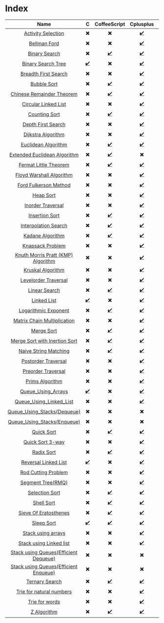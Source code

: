 # Index

| Name | C | CoffeeScript | Cplusplus | CSharp | Java | JavaScript | PHP | Python | Ruby |
| :---: | :---: | :---: | :---: | :---: | :---: | :---: | :---: | :---: | :---: |
| [Activity Selection](Activity_Selection) | :heavy_multiplication_x: | :heavy_multiplication_x: | [:heavy_check_mark:](Activity_Selection/activity_selection.cpp) | :heavy_multiplication_x: | [:heavy_check_mark:](Activity_Selection/activity_selection.java) | :heavy_multiplication_x: | :heavy_multiplication_x: | :heavy_multiplication_x: | :heavy_multiplication_x: |
| [Bellman Ford](Bellmanford_Algorithm) | :heavy_multiplication_x: | :heavy_multiplication_x: | [:heavy_check_mark:](Bellmanford_Algorithm/Bellmanford.cpp) | :heavy_multiplication_x: | :heavy_multiplication_x: | :heavy_multiplication_x: | :heavy_multiplication_x: | :heavy_multiplication_x: | :heavy_multiplication_x: |
| [Binary Search](Binary_Search) | :heavy_multiplication_x: | [:heavy_check_mark:](Binary_Search/Binary_Search.coffee) | [:heavy_check_mark:](Binary_Search/Binary_Search.cpp) | [:heavy_check_mark:](Binary_Search/Binary_Search.cs) | [:heavy_check_mark:](Binary_Search/Binary_Search.java) | [:heavy_check_mark:](Binary_Search/Binary_Search.js) | [:heavy_check_mark:](Binary_Search/Binary_Search.php) | [:heavy_check_mark:](Binary_Search/Binary_Search.py) | [:heavy_check_mark:](Binary_Search/Binary_Search.rb) |
| [Binary Search Tree](Binary_Search_Trees) | [:heavy_check_mark:](Binary_Search_Trees/BinarySearchTree.c) | :heavy_multiplication_x: | [:heavy_check_mark:](Binary_Search_Trees/BinarySearchTree.cpp) | [:heavy_check_mark:](Binary_Search_Trees/BinarySearchTree.cs) | [:heavy_check_mark:](Binary_Search_Trees/BinarySearchTree.java) | :heavy_multiplication_x: | :heavy_multiplication_x: | [:heavy_check_mark:](Binary_Search_Trees/BinarySearchTree.py) | :heavy_multiplication_x: |
| [Breadth First Search](Breadth_First_Search) | :heavy_multiplication_x: | :heavy_multiplication_x: | [:heavy_check_mark:](Breadth_First_Search/Breadth_First_Search.cpp) | :heavy_multiplication_x: | [:heavy_check_mark:](Breadth_First_Search/BreadthFirstSearch.java) | :heavy_multiplication_x: | :heavy_multiplication_x: | [:heavy_check_mark:](Breadth_First_Search/BreadthFirstSearch.py) | :heavy_multiplication_x: |
| [Bubble Sort](Bubble_Sort) | :heavy_multiplication_x: | [:heavy_check_mark:](Bubble_Sort/Bubble_Sort.coffee) | [:heavy_check_mark:](Bubble_Sort/Bubble_Sort.cpp) | [:heavy_check_mark:](Bubble_Sort/Bubble_Sort.cs) | [:heavy_check_mark:](Bubble_Sort/Bubble_Sort.java) | [:heavy_check_mark:](Bubble_Sort/Bubble_Sort.js) | [:heavy_check_mark:](Bubble_Sort/Bubble_Sort.php) | [:heavy_check_mark:](Bubble_Sort/Bubble_Sort.py) | :heavy_multiplication_x: |
| [Chinese Remainder Theorem](Chinese_Remainder_Theorem) | :heavy_multiplication_x: | [:heavy_check_mark:](Chinese_Remainder_Theorem/Chinese_Remainder_Theorem.coffee) | [:heavy_check_mark:](Chinese_Remainder_Theorem/Chinese_Remainder_Theorem.cpp) | [:heavy_check_mark:](Chinese_Remainder_Theorem/Chinese_Remainder_Theorem.cs) | [:heavy_check_mark:](Chinese_Remainder_Theorem/Chinese_Remainder_Theorem.java) | :heavy_multiplication_x: | :heavy_multiplication_x: | [:heavy_check_mark:](Chinese_Remainder_Theorem/Chinese_Remainder_Theorem.py) | :heavy_multiplication_x: |
| [Circular Linked List](Circular_Linked_List) | :heavy_multiplication_x: | :heavy_multiplication_x: | [:heavy_check_mark:](Circular_Linked_List/Circular_Linked_List.cpp) | :heavy_multiplication_x: | :heavy_multiplication_x: | :heavy_multiplication_x: | :heavy_multiplication_x: | :heavy_multiplication_x: | :heavy_multiplication_x: |
| [Counting Sort](Counting_Sort) | :heavy_multiplication_x: | [:heavy_check_mark:](Counting_Sort/Counting_Sort.coffee) | [:heavy_check_mark:](Counting_Sort/Counting_Sort.cpp) | [:heavy_check_mark:](Counting_Sort/Counting_Sort.cs) | [:heavy_check_mark:](Counting_Sort/Counting_Sort.java) | [:heavy_check_mark:](Counting_Sort/Counting_Sort.js) | [:heavy_check_mark:](Counting_Sort/Counting_Sort.php) | [:heavy_check_mark:](Counting_Sort/Counting_Sort.py) | :heavy_multiplication_x: |
| [Depth First Search](Depth_First_Search) | :heavy_multiplication_x: | :heavy_multiplication_x: | [:heavy_check_mark:](Depth_First_Search/Depth_First_Search.cpp) | :heavy_multiplication_x: | :heavy_multiplication_x: | :heavy_multiplication_x: | :heavy_multiplication_x: | [:heavy_check_mark:](Depth_First_Search/Depth_First_Search.py) | :heavy_multiplication_x: |
| [Dijkstra Algorithm](Dijkstra_Algorithm) | :heavy_multiplication_x: | :heavy_multiplication_x: | [:heavy_check_mark:](Dijsktra_Algorithm/Dijkstra_Algorithm.cpp) | [:heavy_check_mark:](Dijkstra_Algorithm/Dijkstra_Algorithm.java) | :heavy_multiplication_x: | :heavy_multiplication_x: | :heavy_multiplication_x: | [:heavy_check_mark:](Dijkstra_Algorithm/Dijkstra_Algorithm.py) | :heavy_multiplication_x: |
| [Euclidean Algorithm](Euclidean_Algorithm) | :heavy_multiplication_x: | [:heavy_check_mark:](Euclidean_Algorithm/Euclidean_Algorithm.coffee) | [:heavy_check_mark:](Euclidean_Algorithm/Euclidean_Algorithm.cpp) | [:heavy_check_mark:](Euclidean_Algorithm/Euclidean_Algorithm.cs) | [:heavy_check_mark:](Euclidean_Algorithm/Euclidean_Algorithm.java) | :heavy_multiplication_x: | [:heavy_check_mark:](Euclidean_Algorithm/Euclidean_Algorithm.php) | [:heavy_check_mark:](Euclidean_Algorithm/Euclidean_Algorithm.py) | :heavy_multiplication_x: |
| [Extended Euclidean Algorithm](Extended_Euclidean_Algorithm) | :heavy_multiplication_x: | [:heavy_check_mark:](Extended_Euclidean_Algorithm/Extended_Euclidean_Algorithm.coffee) | :heavy_multiplication_x: | [:heavy_check_mark:](Extended_Euclidean_Algorithm/Extended_Euclidean_Algorithm.cs) | :heavy_multiplication_x: | :heavy_multiplication_x: | :heavy_multiplication_x: | [:heavy_check_mark:](Extended_Euclidean_Algorithm/Extended_Euclidean_Algorithm.py) | :heavy_multiplication_x: |
| [Fermat Little Theorem](Fermat_Little_Theorem) | :heavy_multiplication_x: | [:heavy_check_mark:](Fermat_Little_Theorem/Fermat_Little_Theorem.coffee) | [:heavy_check_mark:](Fermat_Little_Theorem/Fermat_Little_Theorem.cpp) | :heavy_multiplication_x: | :heavy_multiplication_x: | :heavy_multiplication_x: | :heavy_multiplication_x: | [:heavy_check_mark:](Fermat_Little_Theorem/Fermat_Little_Theorem.py) | [:heavy_check_mark:](Fermat_Little_Theorem/Fermat_Little_Theorem.rb) |
| [Floyd Warshall Algorithm](Floyd_Warshall_Algorithm) | :heavy_multiplication_x: | :heavy_multiplication_x: | [:heavy_check_mark:](Floyd_Warshall_Algorithm/Floyd_Warshall_Algorithm.cpp) | :heavy_multiplication_x: | [:heavy_check_mark:](Floyd_Warshall_Algorithm/Floyd_Warshall_Algorithm.java) | :heavy_multiplication_x: | :heavy_multiplication_x: | :heavy_multiplication_x: | :heavy_multiplication_x: |
| [Ford Fulkerson Method](Ford_Fulkerson_Method) | :heavy_multiplication_x: | :heavy_multiplication_x: | [:heavy_check_mark:](Ford_Fulkerson_Method/Ford_Fulkerson_Method.cpp) | :heavy_multiplication_x: | :heavy_multiplication_x: | :heavy_multiplication_x: | :heavy_multiplication_x: | :heavy_multiplication_x: | :heavy_multiplication_x: |
| [Heap Sort](Heap_Sort) | :heavy_multiplication_x: | :heavy_multiplication_x: | [:heavy_check_mark:](Heap_Sort/Heap_Sort.cpp) | [:heavy_check_mark:](Heap_Sort/Heap_Sort.cs) | [:heavy_check_mark:](Heap_Sort/Heap_Sort.java) | :heavy_multiplication_x: | :heavy_multiplication_x: | [:heavy_check_mark:](Heap_Sort/Heap_Sort.py) | :heavy_multiplication_x: |
| [Inorder Traversal](Tree_Inorder_Traversal) | :heavy_multiplication_x: | :heavy_multiplication_x: | [:heavy_check_mark:](Tree_Inorder_Traversal/Tree_Inorder_Traversal.cpp) | :heavy_multiplication_x: | [:heavy_check_mark:](Tree_Inorder_Traversal/Tree_Inorder_Traversal.java) | :heavy_multiplication_x: | :heavy_multiplication_x: | [:heavy_check_mark:](Tree_Inorder_Traversal/Tree_Inorder_Traversal.py) | :heavy_multiplication_x: |
| [Insertion Sort](Insertion_Sort) | :heavy_multiplication_x: | [:heavy_check_mark:](Insertion_Sort/Insertion_Sort.coffee) | [:heavy_check_mark:](Insertion_Sort/Insertion_Sort.cpp) | [:heavy_check_mark:](Insertion_Sort/Insertion_Sort.cs) | [:heavy_check_mark:](Insertion_Sort/Insertion_Sort.java) | :heavy_multiplication_x: | :heavy_multiplication_x: | [:heavy_check_mark:](Insertion_Sort/Insertion_Sort.py) | [:heavy_check_mark:](Insertion_Sort/Insertion_Sort.rb) |
| [Interpolation Search](Interpolation_Search) | :heavy_multiplication_x: | [:heavy_check_mark:](Interpolation_Search/Interpolation_Search.coffee) | [:heavy_check_mark:](Interpolation_Search/Interpolation_Search.cpp) | [:heavy_check_mark:](Interpolation_Search/Interpolation_Search.java) | [:heavy_check_mark:](Interpolation_Search/Interpolation_Search.js) | :heavy_multiplication_x: | [:heavy_check_mark:](Interpolation_Search/Interpolation_Search.php) | [:heavy_check_mark:](Interpolation_Search/Interpolation_Search.py) | :heavy_multiplication_x: |
| [Kadane Algorithm](Kadane_Algorithm) | :heavy_multiplication_x: | [:heavy_check_mark:](Kadane_Algorithm/Kadane_Algorithm.coffee) |  [:heavy_check_mark:](Kadane_Algorithm/Kadane_Algorithm.cpp) | [:heavy_check_mark:](Kadane_Algorithm/Kadane_Algorithm.cs) | [:heavy_check_mark:](Kadane_Algorithm/Kadane_Algorithm.java) | :heavy_multiplication_x: | :heavy_multiplication_x: | [:heavy_check_mark:](Kadane_Algorithm/Kadane_Algorithm.py) | :heavy_multiplication_x: |
| [Knapsack Problem](Knapsack) | :heavy_multiplication_x: | :heavy_multiplication_x: | [:heavy_check_mark:](Knapsack/Knapsack_DP.cpp) | :heavy_multiplication_x: | :heavy_multiplication_x: | :heavy_multiplication_x: | :heavy_multiplication_x: | :heavy_multiplication_x: | :heavy_multiplication_x: |
| [Knuth Morris Pratt (KMP) Algorithm](Knuth_Morris_Pratt_Algorithm) | :heavy_multiplication_x: | :heavy_multiplication_x: | [:heavy_check_mark:](Knuth_Morris_Pratt_Algorithm/KMP.cpp) | [:heavy_check_mark:](Knuth_Morris_Pratt_Algorithm/KMP.cs) | :heavy_multiplication_x: | :heavy_multiplication_x: | :heavy_multiplication_x: | [:heavy_check_mark:](Knuth_Morris_Pratt_Algorithm/KMP.py) | :heavy_multiplication_x: |
| [Kruskal Algorithm](Kruskal_Algorithm) | :heavy_multiplication_x: | :heavy_multiplication_x: | [:heavy_check_mark:](Kruskal_Algorithm/Kruskal_Algorithm.cpp) | :heavy_multiplication_x: | :heavy_multiplication_x: | :heavy_multiplication_x: | :heavy_multiplication_x: | :heavy_multiplication_x: | :heavy_multiplication_x: |
| [Levelorder Traversal](Tree_Levelorder_Traversal) | :heavy_multiplication_x: | :heavy_multiplication_x: | [:heavy_check_mark:](Tree_Levelorder_Traversal/Tree_Levelorder_Traversal.cpp) | :heavy_multiplication_x: | [:heavy_check_mark:](Tree_Inorder_Traversal/Tree_Levelorder_Traversal.java) | :heavy_multiplication_x: | :heavy_multiplication_x: | [:heavy_check_mark:](Tree_Inorder_Traversal/Tree_Levelorder_Traversal.py) | :heavy_multiplication_x: |
| [Linear Search](Linear_Search) | :heavy_multiplication_x: | [:heavy_check_mark:](Linear_Search/Linear_Search.coffee) | [:heavy_check_mark:](Linear_Search/Linear_Search.cpp) | [:heavy_check_mark:](Linear_Search/Linear_Search.cs) | [:heavy_check_mark:](Linear_Search/Linear_Search.java) | :heavy_multiplication_x: | [:heavy_check_mark:](Linear_Search/Linear_Search.php) | [:heavy_check_mark:](Linear_Search/Linear_Search.py) | [:heavy_check_mark:](Linear_Search/Linear_Search.rb) |
| [Linked List](Linked_List) | [:heavy_check_mark:](Linked_List/Linked_List.c) | :heavy_multiplication_x: | [:heavy_check_mark:](Linked_List/Linked_List.cpp) | :heavy_multiplication_x: | [:heavy_check_mark:](Linked_List/Linked_List.java) | :heavy_multiplication_x: | :heavy_multiplication_x: | [:heavy_check_mark:](Linked_List/Linked_List.py) | :heavy_multiplication_x: |
| [Logarithmic Exponent](Logarithmic_Exponent) | :heavy_multiplication_x: | [:heavy_check_mark:](Logarithmic_Exponent/Logarithmic_Exponent.coffee) | [:heavy_check_mark:](Logarithmic_Exponent/Logarithmic_Exponent.cpp) | :heavy_multiplication_x: | :heavy_multiplication_x: | :heavy_multiplication_x: | :heavy_multiplication_x: | [:heavy_check_mark:](Logarithmic_Exponent/Logarithmic_Exponent.py) | :heavy_multiplication_x: |
| [Matrix Chain Multiplication](Matrix_Chain_Multiplication) | :heavy_multiplication_x: | :heavy_multiplication_x: | [:heavy_check_mark:](Matrix_Chain_Multiplicatiion/Matrix_Chain_Multiplication_DP.cpp) | :heavy_multiplication_x: | :heavy_multiplication_x: | :heavy_multiplication_x: | :heavy_multiplication_x: | :heavy_multiplication_x: | :heavy_multiplication_x: |
| [Merge Sort](Merge_Sort) | :heavy_multiplication_x: | [:heavy_check_mark:](Merge_Sort/Merge_Sort.coffee) | [:heavy_check_mark:](Merge_Sort/Merge_Sort.cpp) | :heavy_multiplication_x: | [:heavy_check_mark:](Merge_Sort/Merge_Sort.java) | :heavy_multiplication_x: | :heavy_multiplication_x: | [:heavy_check_mark:](Merge_Sort/Merge_Sort.py) | :heavy_multiplication_x: |
| [Merge Sort with Inertion Sort](Merge_With_Insertion_Sort) | :heavy_multiplication_x: | [:heavy_check_mark:](Merge_With_Insertion_Sort/Merge_With_Insertion_Sort.coffee) | [:heavy_check_mark:](Merge_With_Insertion_Sort/Merge_With_Insertion_Sort.cpp) | :heavy_multiplication_x: | :heavy_multiplication_x: | :heavy_multiplication_x: | :heavy_multiplication_x: | [:heavy_check_mark:](Merge_With_Insertion_Sort/Merge_With_Insertion_Sort.py) | :heavy_multiplication_x: |
| [Naive String Matching](Naive_String_Matching) | :heavy_multiplication_x: | [:heavy_check_mark:](Naive_String_Matching/Naive_Approach.coffee) | [:heavy_check_mark:](Naive_String_Matching/Naive_Approach.cpp) | :heavy_multiplication_x: | [:heavy_check_mark:](Naive_String_Matching/Naive_Approach.java) | :heavy_multiplication_x: | [:heavy_check_mark:](Naive_String_Matching/Naive_Approach.php) | [:heavy_check_mark:](Naive_String_Matching/Naive_Approach.py) | :heavy_multiplication_x: |
| [Postorder Traversal](Tree_Postorder_Traversal) | :heavy_multiplication_x: | :heavy_multiplication_x: | [:heavy_check_mark:](Tree_Postorder_Traversal/Tree_Postorder_Traversal.cpp) | :heavy_multiplication_x: | [:heavy_check_mark:](Tree_Postorder_Traversal/Tree_Postorder_Traversal.java) | :heavy_multiplication_x: | :heavy_multiplication_x: | [:heavy_check_mark:](Tree_Postorder_Traversal/Tree_Postorder_Traversal.py) | :heavy_multiplication_x: |
| [Preorder Traversal](Tree_Preorder_Traversal) | :heavy_multiplication_x: | :heavy_multiplication_x: | [:heavy_check_mark:](Tree_Preorder_Traversal/Tree_Preorder_Traversal.cpp) | :heavy_multiplication_x: | [:heavy_check_mark:](Tree_Preorder_Traversal/Tree_Preorder_Traversal.java) | :heavy_multiplication_x: | :heavy_multiplication_x: | [:heavy_check_mark:](Tree_Preorder_Traversal/Tree_Preorder_Traversal.py) | :heavy_multiplication_x: |
| [Prims Algorithm](Prims_Algorithm) | :heavy_multiplication_x: | :heavy_multiplication_x: | [:heavy_check_mark:](Prims_Algorithm/Prims_Algorithm.cpp) | :heavy_multiplication_x: | :heavy_multiplication_x: | :heavy_multiplication_x: | :heavy_multiplication_x: | :heavy_multiplication_x: | :heavy_multiplication_x: |
| [Queue_Using_Arrays](Queue_Using_Arrays) | [:heavy_check_mark:](Queue_Using_Arrays/Queue_Using_Arrays.c) |  :heavy_multiplication_x: | [:heavy_check_mark:](Queue_Using_Arrays/Queue_Using_Arrays.cpp) | :heavy_multiplication_x: | :heavy_multiplication_x: | :heavy_multiplication_x: | :heavy_multiplication_x: | [:heavy_check_mark:](Queue_Using_Arrays/Queue_Using_Arrays.py) | :heavy_multiplication_x: |
| [Queue_Using_Linked_List](Queue_Using_Linked_List) | :heavy_multiplication_x: | :heavy_multiplication_x: | [:heavy_check_mark:](Queue_Using_Linked_List/Queue_Linked_List.cpp) | :heavy_multiplication_x: | :heavy_multiplication_x: | :heavy_multiplication_x: | :heavy_multiplication_x: | :heavy_multiplication_x: | :heavy_multiplication_x: |
| [Queue_Using_Stacks(Dequeue)](Queues_Using_Stacks) | :heavy_multiplication_x: | :heavy_multiplication_x: |  :heavy_multiplication_x: |  :heavy_multiplication_x: | [:heavy_check_mark:](Queues_Using_Stacks/Efficient_Dequeue.java) | :heavy_multiplication_x: | :heavy_multiplication_x: | :heavy_multiplication_x: | :heavy_multiplication_x: |
| [Queue_Using_Stacks(Enqueue)](Queues_Using_Stacks) | :heavy_multiplication_x: | :heavy_multiplication_x: |  :heavy_multiplication_x: |  :heavy_multiplication_x: | [:heavy_check_mark:](Queues_Using_Stacks/Efficient_Enqueue.java) | :heavy_multiplication_x: | :heavy_multiplication_x: | :heavy_multiplication_x: | :heavy_multiplication_x: |
| [Quick Sort](Quick_Sort) | :heavy_multiplication_x: | [:heavy_check_mark:](Quick_Sort/Quick_Sort.coffee) | [:heavy_check_mark:](Quick_Sort/Quick_Sort.cpp) | :heavy_multiplication_x: | [:heavy_check_mark:](Quick_Sort/Quick_Sort.java) | :heavy_multiplication_x: | :heavy_multiplication_x: | [:heavy_check_mark:](Quick_Sort/Quick_Sort.py) | :heavy_multiplication_x: |
| [Quick Sort 3-way](Quicksort%203-way) | :heavy_multiplication_x: | :heavy_multiplication_x: | [:heavy_check_mark:](Quicksort%203-way/Quicksort%203-way.cpp) | :heavy_multiplication_x: | :heavy_multiplication_x: | :heavy_multiplication_x: | :heavy_multiplication_x: | [:heavy_check_mark:](Quicksort%203-way/sorting.py) | :heavy_multiplication_x: |
| [Radix Sort](Radix_Sort) | :heavy_multiplication_x: | [:heavy_check_mark:](Radix_Sort/Radix_Sort.coffee) | [:heavy_check_mark:](Radix_Sort/Radix_Sort.cpp) | :heavy_multiplication_x: | [:heavy_check_mark:](Radix_Sort/Radix_Sort.java) | :heavy_multiplication_x: | :heavy_multiplication_x: | [:heavy_check_mark:](Radix_Sort/Radix_Sort.py) | :heavy_multiplication_x: |
| [Reversal Linked List](Reversal_Linked_List) | [:heavy_check_mark:](Reversal_Linked_List/Reversal_Linked_List.c) | :heavy_multiplication_x: | [:heavy_check_mark:](Reversal_Linked_List/Reversal_Linked_List.cpp) | :heavy_multiplication_x: | [:heavy_check_mark:](Reversal_Linked_List/Reversal_Linked_List.java) | :heavy_multiplication_x: | :heavy_multiplication_x: | :heavy_multiplication_x: | :heavy_multiplication_x: |
| [Rod Cutting Problem](Dynamic_Programming_Rod_Cutting) | :heavy_multiplication_x: | :heavy_multiplication_x: | [:heavy_check_mark:](Dynamic_Programming_Rod_Cutting/Dynamic_Programming_Rod_Cutting.cpp) | [:heavy_check_mark:](Dynamic_Programming_Rod_Cutting/Dynamic_Programming_Rod_Cutting.cs) | [:heavy_check_mark:](Dynamic_Programming_Rod_Cutting/Dynamic_Programming_Rod_Cutting.java) | [:heavy_check_mark:](Dynamic_Programming_Rod_Cutting/Dynamic_Programming_Rod_Cutting.js) | [:heavy_check_mark:](Dynamic_Programming_Rod_Cutting/Dynamic_Programming_Rod_Cutting.php) | [:heavy_check_mark:](Dynamic_Programming_Rod_Cutting/Dynamic_Programming_Rod_Cutting.py) | :heavy_multiplication_x: |
| [Segment Tree(RMQ)](Segment_Tree_RMQ) | :heavy_multiplication_x: | :heavy_multiplication_x: | [:heavy_check_mark:](Segement_Tree_RMQ/Segement_Tree_RMQ.cpp) | :heavy_multiplication_x: | [:heavy_check_mark:](Segement_Tree_RMQ/Segement_Tree_RMQ.java) | :heavy_multiplication_x: | :heavy_multiplication_x: | [:heavy_check_mark:](Segement_Tree_RMQ/Segement_Tree_RMQ.py) | :heavy_multiplication_x: |
| [Selection Sort](Selection_Sort) | :heavy_multiplication_x: | [:heavy_check_mark:](Selection_Sort/Selection_Sort.coffee) | [:heavy_check_mark:](Selection_Sort/Selection_Sort.cpp) | [:heavy_check_mark:](Selection_Sort/Selection_Sort.cs) | [:heavy_check_mark:](Selection_Sort/Selection_Sort.java) | :heavy_multiplication_x: | :heavy_multiplication_x: | [:heavy_check_mark:](Selection_Sort/Selection_Sort.py) | [:heavy_check_mark:](Selection_Sort/Selection_Sort.rb) |
| [Shell Sort](Shell_Sort) | :heavy_multiplication_x: | [:heavy_check_mark:](Shell_Sort/Shell_Sort.coffee) | [:heavy_check_mark:](Shell_Sort/Shell_Sort.cpp) | :heavy_multiplication_x: | [:heavy_check_mark:](Shell_Sort/Shell_Sort.java) | :heavy_multiplication_x: | :heavy_multiplication_x: | [:heavy_check_mark:](Shell_Sort/Shell_Sort.py) | :heavy_multiplication_x: |
| [Sieve Of Eratosthenes](Sieve_Of_Eratosthenes) | :heavy_multiplication_x: | [:heavy_check_mark:](Sieve_Of_Eratosthenes/Sieve_Of_Eratosthenes.coffee) | [:heavy_check_mark:](Sieve_Of_Eratosthenes/Sieve_Of_Eratosthenes.cpp) | :heavy_multiplication_x: | [:heavy_check_mark:](Sieve_Of_Eratosthenes/Sieve_Of_Eratosthenes.java) | :heavy_multiplication_x: | :heavy_multiplication_x: | [:heavy_check_mark:](Sieve_Of_Eratosthenes/Sieve_Of_Eratosthenes.py) | :heavy_multiplication_x: |
| [Sleep Sort](Sleep_Sort) | [:heavy_check_mark:](Stacks_Using_Arrays/Sleep_Sort/Sleep_Sort.c) | [:heavy_check_mark:](Stacks_Using_Arrays/Sleep_Sort/Sleep_Sort.coffee) | [:heavy_check_mark:](Stacks_Using_Arrays/Sleep_Sort/Sleep_Sort.cpp) | :heavy_multiplication_x: | [:heavy_check_mark:](Stacks_Using_Arrays/Sleep_Sort/Sleep_Sort.java) | :heavy_multiplication_x: | :heavy_multiplication_x: | [:heavy_check_mark:](Stacks_Using_Arrays/Sleep_Sort/Sleep_Sort.py) | :heavy_multiplication_x: |
| [Stack using arrays](Stacks_Using_Arrays) | :heavy_multiplication_x: | :heavy_multiplication_x: | [:heavy_check_mark:](Stacks_Using_Arrays/Stacks.cpp) | :heavy_multiplication_x: | [:heavy_check_mark:](Stacks_Using_Arrays/Stacks.java) | :heavy_multiplication_x: | :heavy_multiplication_x: | [:heavy_check_mark:](Stacks_Using_Arrays/Stacks.py) | :heavy_multiplication_x: |
| [Stack using Linked list](Stacks_Using_Linked_Lists) | :heavy_multiplication_x: | :heavy_multiplication_x: | [:heavy_check_mark:](Stacks_Using_Linked_Lists/Stacks.cpp) | :heavy_multiplication_x: | [:heavy_check_mark:](Stacks_Using_Linked_Lists/Stacks.java) | :heavy_multiplication_x: | :heavy_multiplication_x: | [:heavy_check_mark:](Stacks_Using_Linked_Lists/Stacks.py) | :heavy_multiplication_x: |
| [Stack using Queues(Efficient Dequeue)](Stacks_Using_Queues) | :heavy_multiplication_x: | :heavy_multiplication_x: | :heavy_multiplication_x: | :heavy_multiplication_x: | [:heavy_check_mark:](Stacks_Using_Queues/Efficient_Dequeue.java) | :heavy_multiplication_x: | :heavy_multiplication_x: | :heavy_multiplication_x: | :heavy_multiplication_x: |
| [Stack using Queues(Efficient Enqueue)](Stacks_Using_Queues) | :heavy_multiplication_x: | :heavy_multiplication_x: | :heavy_multiplication_x: | :heavy_multiplication_x: | [:heavy_check_mark:](Stacks_Using_Queues/Efficient_Enqueue.java) | :heavy_multiplication_x: | :heavy_multiplication_x: | :heavy_multiplication_x: | :heavy_multiplication_x: |
| [Ternary Search](Ternary_Search) | :heavy_multiplication_x: | [:heavy_check_mark:](Ternary_Search/Ternary_Search.coffee) | [:heavy_check_mark:](Ternary_Search/Ternary_Search.cpp) | :heavy_multiplication_x: | [:heavy_check_mark:](Ternary_Search/Ternary_Search.java) | :heavy_multiplication_x: | :heavy_multiplication_x: | [:heavy_check_mark:](Ternary_Search/Ternary_Search.py) | :heavy_multiplication_x: |
| [Trie for natural numbers](Trie_For_Natural_Numbers) | :heavy_multiplication_x: | :heavy_multiplication_x: | [:heavy_check_mark:](Trie_For_Natural_Numbers/Trie.cpp) | :heavy_multiplication_x: | :heavy_multiplication_x: | :heavy_multiplication_x: | :heavy_multiplication_x: | :heavy_multiplication_x: | :heavy_multiplication_x: |
| [Trie for words](Trie_For_Words) | :heavy_multiplication_x: | :heavy_multiplication_x: | [:heavy_check_mark:](Trie_For_Words/Trie.cpp) | :heavy_multiplication_x: | :heavy_multiplication_x: | :heavy_multiplication_x: | :heavy_multiplication_x: | :heavy_multiplication_x: | :heavy_multiplication_x: |
| [Z Algorithm](Z_Algorithm) | :heavy_multiplication_x: | [:heavy_check_mark:](Z_Algorithm/Z_Algorithm.coffee) | [:heavy_check_mark:](Z_Algorithm/Z_Algorithm.cpp) | :heavy_multiplication_x: | :heavy_multiplication_x: | :heavy_multiplication_x: | :heavy_multiplication_x: | [:heavy_check_mark:](Z_Algorithm/Z_Algorithm.py) | :heavy_multiplication_x: |
